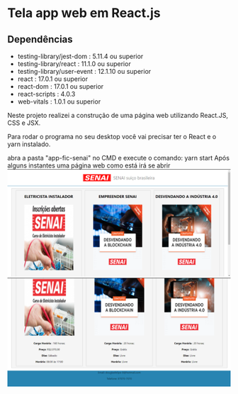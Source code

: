 # Tela app web em React.js

## Dependências

- testing-library/jest-dom : 5.11.4 ou superior
- testing-library/react : 11.1.0 ou superior
- testing-library/user-event : 12.1.10 ou superior
- react : 17.0.1 ou superior
- react-dom : 17.0.1 ou superior
- react-scripts : 4.0.3 
- web-vitals : 1.0.1 ou superior

Neste projeto realizei a construção de uma página web utilizando React.JS, CSS e JSX.

Para rodar o programa no seu desktop você vai precisar ter o React e o yarn instalado.

abra a pasta "app-fic-senai" no CMD e execute o comando:
yarn start
Após alguns instantes uma página web como está irá se abrir
![](./screenshots/print1.png)
![](./screenshots/print2.png)


